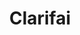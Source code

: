---
title: Clarifai
category: api
resource-url: https://www.clarifai.com/api
blurb: Image recognition goodness!
audience: beginner
---